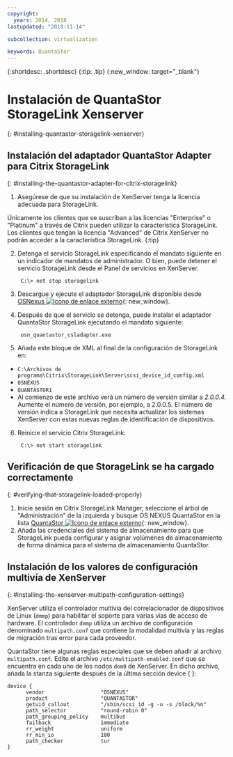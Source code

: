 ```yaml
---
copyright:
  years: 2014, 2018
lastupdated: "2018-11-14"

subcollection: virtualization

keywords: QuantaStor
---
```

{:shortdesc: .shortdesc}
{:tip: .tip}
{:new_window: target="_blank"}

# Instalación de QuantaStor StorageLink Xenserver
{: #installing-quantastor-storagelink-xenserver}

## Instalación del adaptador QuantaStor Adapter para Citrix StorageLink
{: #installing-the-quantastor-adapter-for-citrix-storagelink}

1. Asegúrese de que su instalación de XenServer tenga la licencia adecuada para StorageLink.

Únicamente los clientes que se suscriban a las licencias "Enterprise" o "Platinum" a través de Citrix pueden utilizar la característica StorageLink. Los clientes que tengan la licencia "Advanced" de Citrix XenServer no podrán acceder a la característica StorageLink.
{:tip}

2. Detenga el servicio StorageLink especificando el mandato siguiente en un indicador de mandatos de administrador. O bien, puede detener el servicio StorageLink desde el Panel de servicios en XenServer.

        C:\> net stop storagelink

3. Descargue y ejecute el adaptador StorageLink disponible desde [OSNexus ![Icono de enlace externo](../../icons/launch-glyph.svg "Icono de enlace externo")](https://www.osnexus.com/trynow/){: new_window}.
4. Después de que el servicio se detenga, puede instalar el adaptador QuantaStor StorageLink ejecutando el mandato siguiente:

        osn_quantastor_csladapter.exe

5. Añada este bloque de XML al final de la configuración de StorageLink en:
  * `C:\Archivos de programa\Citrix\StorageLink\Server\scsi_device_id_config.xml`
  * `OSNEXUS`
  * `QUANTASTOR1`
  * Al comienzo de este archivo verá un número de versión similar a _2.0.0.4._ Aumente el número de versión, por ejemplo, a 2.0.0.5. El número de versión indica a StorageLink que necesita actualizar los sistemas XenServer con estas nuevas reglas de identificación de dispositivos.
6. Reinicie el servicio Citrix StorageLink:

        C:\> net start storagelink

## Verificación de que StorageLink se ha cargado correctamente
{: #verifying-that-storagelink-loaded-properly}

1. Inicie sesión en Citrix StorageLink Manager, seleccione el árbol de "Administración" de la izquierda y busque OS NEXUS QuantaStor en la lista [QuantaStor ![Icono de enlace externo](../../icons/launch-glyph.svg "Icono de enlace externo")](https://svn.osnexus.com/mediawiki/images/thumb/c/c8/Storagelink_admin.png/640px-Storagelink_admin.png){: new_window}.
2. Añada las credenciales del sistema de almacenamiento para que StorageLink pueda configurar y asignar volúmenes de almacenamiento de forma dinámica para el sistema de almacenamiento QuantaStor.

## Instalación de los valores de configuración multivía de XenServer
{: #installing-the-xenserver-multipath-configuration-settings}

XenServer utiliza el controlador multivía del correlacionador de dispositivos de Linux (`dmmp`) para habilitar el soporte para varias vías de acceso de hardware. El controlador `dmmp` utiliza un archivo de configuración denominado
`multipath.conf` que contiene la modalidad multivía y las reglas de migración tras error para cada proveedor.

QuantaStor tiene algunas reglas especiales que se deben añadir al archivo `multipath.conf`. Edite el archivo
`/etc/multipath-enabled.conf` que se encuentra en cada uno de los nodos `dom0` de XenServer. En dicho archivo, añada la stanza siguiente después de la última sección device { }:

    device {
          vendor                  "OSNEXUS"
          product                 "QUANTASTOR"
          getuid_callout          "/sbin/scsi_id -g -u -s /block/%n"
          path_selector           "round-robin 0"
          path_grouping_policy    multibus
          failback                immediate
          rr_weight               uniform
          rr_min_io               100
          path_checker            tur
    }
